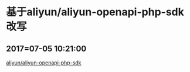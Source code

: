 # 基于aliyun/aliyun-openapi-php-sdk改写
## 2017=07-05 10:21:00
[aliyun/aliyun-openapi-php-sdk](https://github.com/aliyun/aliyun-openapi-php-sdk.git)